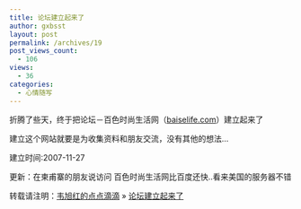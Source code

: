 ```yaml
---
title: 论坛建立起来了
author: gxbsst
layout: post
permalink: /archives/19
post_views_count:
  - 106
views:
  - 36
categories:
  - 心情随写
---
```

折腾了些天，终于把论坛－百色时尚生活网（<a HREF="http://baiselife.com">baiselife.com</a>）建立起来了

建立这个网站就要是为收集资料和朋友交流，没有其他的想法&#8230;

建立时间:2007-11-27

更新：在柬甫寨的朋友说访问 百色时尚生活网比百度还快..看来美国的服务器不错

转载请注明：[韦旭红的点点滴滴][1] &raquo; [论坛建立起来了][2]

 [1]: http://www.weixuhong.com
 [2]: http://www.weixuhong.com/archives/19